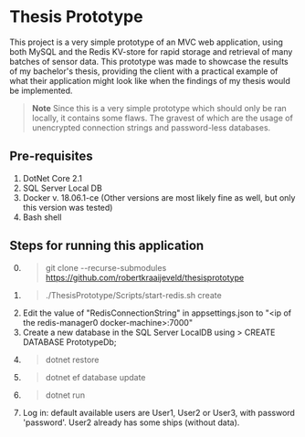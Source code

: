 Thesis Prototype
========================

This project is a very simple prototype of an MVC web application, using both MySQL and the Redis KV-store for rapid storage and retrieval of many batches of sensor data. This prototype was made to showcase the results of my bachelor's thesis, providing the client with a practical example of what their application might look like when the findings of my thesis would be implemented.

> __Note__
> Since this is a very simple prototype which should only be ran locally, it contains some flaws. The gravest of which are the usage of unencrypted connection strings and password-less databases. 

Pre-requisites
-----------------------------------------
1. DotNet Core 2.1
2. SQL Server Local DB
3. Docker v. 18.06.1-ce (Other versions are most likely fine as well, but only this version was tested)
4. Bash shell

Steps for running this application
-----------------------------------------
0. > git clone --recurse-submodules https://github.com/robertkraaijeveld/thesisprototype
1. > ./ThesisPrototype/Scripts/start-redis.sh create
2. Edit the value of "RedisConnectionString" in appsettings.json to "&lt;ip of the redis-manager0 docker-machine&gt;:7000"
3. Create a new database in the SQL Server LocalDB using > CREATE DATABASE PrototypeDb;
4. > dotnet restore
5. > dotnet ef database update
6. > dotnet run
7. Log in: default available users are User1, User2 or User3, with password 'password'. User2  already has some ships (without data).
